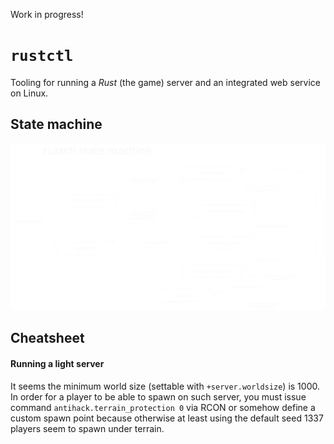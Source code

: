 Work in progress!

# `rustctl`

Tooling for running a _Rust_ (the game) server and an integrated web service
on Linux.

## State machine

<img src="./diagrams/rustctl-state-machine.svg">

## Cheatsheet

#### Running a light server

It seems the minimum world size (settable with `+server.worldsize`) is 1000. In
order for a player to be able to spawn on such server, you must issue command
`antihack.terrain_protection 0` via RCON or somehow define a custom spawn point
because otherwise at least using the default seed 1337 players seem to spawn
under terrain.
